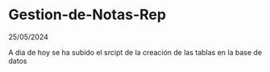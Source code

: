 # Gestion-de-Notas-Rep

25/05/2024

A dia de hoy se ha subido el srcipt de la creación de las tablas en la base de datos

